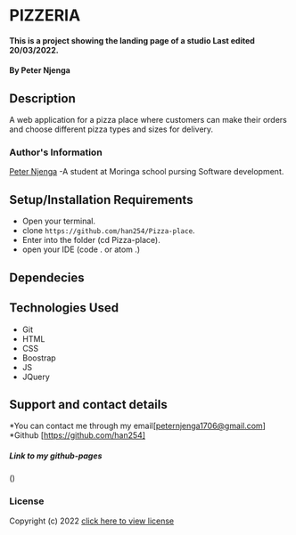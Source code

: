 # PIZZERIA

#### This is a project showing the landing page of a studio Last edited 20/03/2022.

#### By **Peter Njenga**

## Description

A web application for a pizza place where customers can make their orders and choose different pizza types and sizes for delivery.


### Author's Information
[Peter Njenga](https://github.com/han254)
-A student at Moringa school pursing Software development.

## Setup/Installation Requirements
* Open your terminal.
* clone ```https://github.com/han254/Pizza-place```.
* Enter into the folder (cd Pizza-place).
* open your IDE (code . or atom .) 

## Dependecies

## Technologies Used
* Git
* HTML
* CSS
* Boostrap
* JS
* JQuery


## Support and contact details

*You can contact me through my email[peternjenga1706@gmail.com]
*Github [https://github.com/han254]

##### Link to my github-pages
()
### License

Copyright (c) 2022 [click here to view license](LICENSE)
